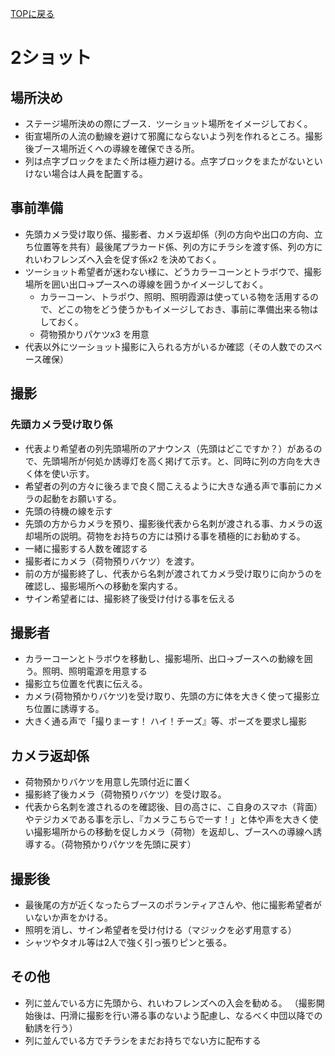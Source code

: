 [TOPに戻る](index.html)

# 2ショット
## 場所決め
- ステージ場所決めの際にブース．ツーショット場所をイメージしておく。
- 街宣場所の人流の動線を避けて邪魔にならないよう列を作れるところ。撮影後ブース場所近くへの導線を確保できる所。
- 列は点字ブロックをまたぐ所は極力避ける。点字ブロックをまたがないといけない場合は人員を配置する。


## 事前準備
- 先頭カメラ受け取り係、撮影者、カメラ返却係（列の方向や出口の方向、立ち位置等を共有）最後尾プラカード係、列の方にチラシを渡す係、列の方にれいわフレンズヘ入会を促す係x2 を決めておく。
- ツーショット希望者が迷わない様に、どうカラーコーンとトラボウで、撮影場所を囲い出口→プースヘの導線を囲うかイメージしておく。
    - カラーコーン、トラポウ、照明、照明霞源は使っている物を活用するので、どこの物をどう使うかもイメージしておき、事前に準備出来る物はしておく。
    - 荷物預かりパケツx3 を用意
- 代表以外にツーショット撮影に入られる方がいるか確認（その人数でのスベース確保）

## 撮影
### 先頭カメラ受け取り係
- 代表より希望者の列先頭場所のアナウンス（先頭はどこですか？）があるので、先頭場所が何処か誘導灯を高く掲げて示す。と、同時に列の方向を大きく体を使い示す。
- 希望者の列の方々に後ろまで良く間こえるように大きな通る声で事前にカメラの起動をお願いする。
- 先頭の待機の線を示す
- 先頭の方からカメラを預り、撮影後代表から名刺が渡される事、カメラの返却場所の説明。荷物をお持ちの方には預ける事を積極的にお勧めする。
- 一緒に撮影する人数を確認する
- 撮影者にカメラ（荷物預りバケツ）を渡す。
- 前の方が撮影終了し、代表から名刺が渡されてカメラ受け取りに向かうのを確認し、撮影場所への移動を案内する。
-  サイン希望者には、撮影終了後受け付ける事を伝える


## 撮影者
- カラーコーンとトラボウを移動し、撮影場所、出口->ブースへの動線を囲う。照明、照明電源を用意する
- 撮影立ち位置を代衷に伝える。
- カメラ(荷物預かりバケツ)を受け取り、先頭の方に体を大きく使って撮影立ち位置に誘導する。
- 大きく通る声で「撮りまーす！ ハイ！チーズ』等、ポーズを要求し撮影

## カメラ返却係
- 荷物預かりバケツを用意し先頭付近に置く
- 撮影終了後カメラ（荷物預りバケツ）を受け取る。
- 代表から名刺を渡されるのを確認後、目の高さに、こ自身のスマホ（背面）やテジカメである事を示し、『カメラこちらで一す！」と体や声を大きく使い撮影場所からの移動を促しカメラ（荷物）を返却し、ブースヘの導線へ誘導する。（荷物預かりパケツを先頭に戻す）

## 撮影後
- 最後尾の方が近くなったらブースのポランティアさんや、他に撮影希望者がいないか声をかける。
- 照明を消し、サイン希望者を受け付ける（マジックを必ず用意する）
- シャツやタオル等は2人で強く引っ張りピンと張る。

## その他
- 列に並んでいる方に先頭から、れいわフレンズヘの入会を勧める。
（撮影開始後は、円滑に撮影を行い滞る事のないよう配慮し、なるべく中団以降での勧誘を行う）
- 列に並んでいる方でチラシをまだお持ちでない方に配布する